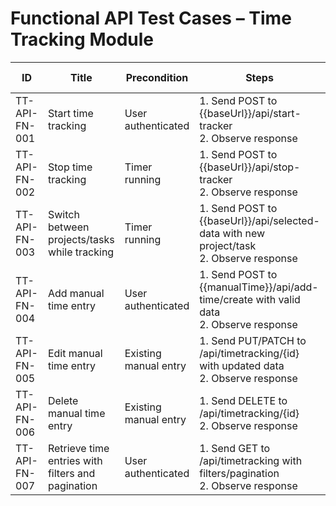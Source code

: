 # Functional API Test Cases – Time Tracking Module

| ID            | Title                                           | Precondition         | Steps                                                                                      | Expected Result                         | Actual Result | Status |
|---------------|-------------------------------------------------|----------------------|--------------------------------------------------------------------------------------------|-----------------------------------------|---------------|--------|
| TT-API-FN-001 | Start time tracking                             | User authenticated   | 1. Send POST to {{baseUrl}}/api/start-tracker <br> 2. Observe response                     | 200 OK with tracking started            |               |        |
| TT-API-FN-002 | Stop time tracking                              | Timer running        | 1. Send POST to {{baseUrl}}/api/stop-tracker <br> 2. Observe response                      | 200 OK with saved time entry            |               |        |
| TT-API-FN-003 | Switch between projects/tasks while tracking    | Timer running        | 1. Send POST to {{baseUrl}}/api/selected-data with new project/task <br> 2. Observe response | 200 OK with updated assignment          |               |        |
| TT-API-FN-004 | Add manual time entry                           | User authenticated   | 1. Send POST to {{manualTime}}/api/add-time/create with valid data <br> 2. Observe response          | 200 Created with new entry details      |               |        |
| TT-API-FN-005 | Edit manual time entry                          | Existing manual entry | 1. Send PUT/PATCH to /api/timetracking/{id} with updated data <br> 2. Observe response     | 200 OK with updated entry details       |               |        |
| TT-API-FN-006 | Delete manual time entry                        | Existing manual entry | 1. Send DELETE to /api/timetracking/{id} <br> 2. Observe response                          | 200 OK with deletion confirmation       |               |        |
| TT-API-FN-007 | Retrieve time entries with filters and pagination | User authenticated   | 1. Send GET to /api/timetracking with filters/pagination <br> 2. Observe response          | 200 OK with filtered, paginated results |               |        |
